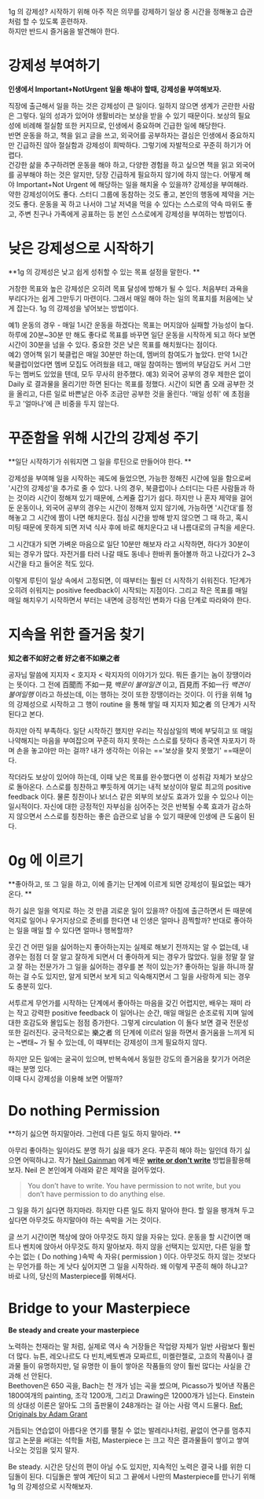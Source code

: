 
1g 의 강제성? 시작하기 위해 아주 작은 의무를 강제하기 
일상 중 시간을 정해놓고 습관처럼 할 수 있도록 훈련하자.  
하지만 반드시 즐거움을 발견해야 한다. 


# 강제성 부여하기
**인생에서 Important+NotUrgent 일을 해내야 할때, 강제성을 부여해보자.** 

직장에 출근해서 일을 하는 것은 강제성이 큰 일이다. 일하지 않으면 생계가 곤란한 사람은 그렇다. 일의 성과가 있어야  생활비라는 보상을 받을 수 있기 때문이다. 보상의 필요성에 비례해 절실함 또한 커지므로, 인생에서 중요하며 긴급한 일에 해당한다.  
반면 운동을 하고, 책을 읽고 글을 쓰고, 외국어를 공부하자는 결심은 인생에서 중요하지만 긴급하진 않아 절실함과 강제성이 희박하다.   그렇기에  자발적으로 꾸준히 하기가 어렵다.  
건강한 삶을 추구하려면 운동을 해야 하고, 다양한 경험을 하고 싶으면 책을 읽고 외국어를 공부해야 하는 것은 알지만, 당장 긴급하게 필요하지 않기에 하지 않는다. 어떻게 해야 Important+Not Urgent 에 해당하는 일을 해치울 수 있을까? 강제성을 부여해라. 약한 강제성이어도 좋다. 
스터디 그룹에 동참하는 것도 좋고, 본인의 행동에 제약을 거는 것도 좋다.  운동을 꼭 하고 나서야 그날 저녁을 먹을 수 있다는 스스로의 약속 따위도 좋고, 주변 친구나 가족에게 공표하는 등 본인 스스로에게 강제성을 부여하는 방법이다.  
 

# 낮은 강제성으로 시작하기
**1g 의 강제성은 낮고 쉽게 성취할 수 있는 목표 설정을 말한다. **

거창한 목표와 높은 강제성은 오히려 목표 달성에 방해가 될 수 있다. 처음부터 과욕을 부리다가는 쉽게 그만두기 마련이다. 그래서 매일 해야 하는 일의 목표치를 처음에는 낮게 잡는다. 1g 의 강제성을 넣어보는 방법이다. 

예1) 운동의 경우 - 매일 1시간 운동을 하겠다는 목표는 머지않아 실패할 가능성이 높다. 하루에 20분~30분 만 해도 좋다로 목표를 바꾸면 일단 운동을 시작하게 되고 하다 보면 시간이 30분을 넘을 수 있다. 중요한 것은 낮은 목표를 해치웠다는 점이다.  
예2) 영어책 읽기 북클럽은 매일 30분만 하는데, 멤버의 참여도가 높았다.  만약 1시간 북클럽이었다면 멤버 모집도 어려웠을 테고, 매일 참여하는 멤버의 부담감도 커서 그만두는 멤버도 있었을 텐데, 모두 무사히 완주했다. 
예3) 외국어 공부의 경우 제한은 없이 Daily 로 결과물을 올리기만 하면 된다는 목표를 정했다. 시간이 되면 좀 오래 공부한 것을 올리고, 다른 일로 바쁜날은 아주 조금만 공부한 것을 올린다.   '매일 성취' 에 초점을 두고 '얼마나'에 큰 비중을 두지 않는다. 


# 꾸준함을 위해 시간의 강제성 주기
**일단 시작하기가 쉬워지면 그 일을 루틴으로 만들어야 한다.  **

강제성을 부여해 일을 시작하는 궤도에 들었으면, 가능한 정해진 시간에 일을 함으로써 '시간의 강제성'을 추가로 줄 수 있다.  나의 경우, 북클럽이나 스터디는 다른 사람들과 하는 것이라 시간이 정해져 있기 때문에, 스케쥴 잡기가 쉽다. 
하지만 나 혼자 제약을 걸어둔 운동이나, 외국어 공부의 경우는 시간이 정해져 있지 않기에, 가능하면 '시간대'를 정해놓고  그 시간에 짬이 나면 해치운다. 점심 시간을 방해 받지 않으면 그 때 하고, 혹시 미팅 때문에 못하게 되면 저녁 식사 후에 바로 해치운다고 내 나름대로의 규칙을 세운다. 

그 시간대가 되면 가벼운 마음으로 일단 10분만 해보자 라고 시작하면, 하다가 30분이 되는 경우가 많다. 자전거를 타러 나갈 때도 동네나 한바퀴 돌아볼까 하고 나갔다가 2~3시간을 타고 들어온 적도 있다. 

이렇게 루틴이 일상 속에서 고정되면, 이 때부터는  훨씬 더 시작하기 쉬워진다. 1단계가 오히려 쉬워지는 positive feedback이 시작되는 지점이다. 
그리고 작은 목표를 매일 매일 해치우기 시작하면서 부터는 내면에 긍정적인 변화가 다음 단계로 따라와야 한다. 


# 지속을 위한 즐거움 찾기 
**知之者不如好之者 好之者不如樂之者**

공자님 말씀에 지지자 < 호지자 < 락지자의 이야기가 있다. 뭐든 즐기는 놈이 장땡이라는 뜻이다. 
그 전에 百聞而 不如一見 _백문이 불여일견_ 이고, 百見而 不如一行  _백견이 불여일행_ 이라고 하셨는데, 이는 행하는 것이 또한 장땡이라는 것이다. 이 行을 위해 1g 의 강제성으로 시작하고 그 행이 routine 을 통해 쌓일 때 지지자 知之者 의  단계가 시작된다고 본다. 

하지만 아직 부족하다. 
일단 시작하긴 했지만 우리는 작심삼일의 벽에 부딪히고 또 매일 나약해지는 마음을 부여잡으며 꾸준히 하지 못하는 스스로를 탓하다  종국엔 자포자기 하며 손을 놓고야만 마는 걸까? 
내가 생각하는 이유는 =='보상을 찾지 못했기' ==때문이다. 

작더라도 보상이 있어야 하는데, 이때 낮은 목표를 완수했다면 이 성취감 자체가 보상으로 돌아온다. 스스로를 칭찬하고 뿌듯하게 여기는 내적 보상이야 말로 최고의 positive feedback 이다. 물론 칭찬이나 보너스 같은 외부의 보상도 효과가 있을 수 있으나 이는 일시적이다.  자신에 대한 긍정적인 자부심을 심어주는 것은 반복될 수록 효과가 감소하지 않으면서 스스로를 칭찬하는 좋은 습관으로 남을 수 있기 때문에 인생에 큰 도움이 된다. 

# 0g 에 이르기 
**좋아하고, 또 그 일을 하고, 이에 즐기는 단계에 이르게 되면 강제성이 필요없는 때가 온다. **

하기 싫은 일을 억지로 하는 것 만큼 괴로운 일이 있을까? 아침에 출근하면서 돈 때문에 억지로 일어나 우거지상으로 준비를 한다면 내 인생은 얼마나 끔찍할까? 반대로 좋아하는 일을 매일 할 수 있다면 얼마나 행복할까? 

웃긴 건  어떤 일을 싫어하는지 좋아하는지는 실제로 해보기 전까지는 알 수 없는데,  내 경우는 점점 더 잘 알고 잘하게 되면서 더 좋아하게 되는 경우가 많았다. 일을 정말 잘 알고 잘 하는 전문가가 그 일을 싫어하는 경우를 본 적이 있는가?  좋아하는 일을 하니까 잘하는 걸 수도 있지만, 알게 되면서 보게 되고 익숙해지면서 그 일을 사랑하게 되는 경우도 충분히 있다. 

서투르게 무언가를 시작하는 단계에서 좋아하는 마음을 갖긴 어렵지만, 배우는 재미 라는 작고 강력한  positive feedback 이 일어나는 순간, 매일 매일은 순조로워 지며  일에 대한 호감도와 몰입도는 점점 증가한다. 그렇게  circulation 이 돌다 보면 결국 전문성 또한 길러진다.  궁극적으로는   樂之者 의 단계에 이르러 일을 하면서 즐거움을 느끼게 되는 ~변태~ 가 될 수 있는데, 이 때부터는 강제성이 크게 필요하지 않다. 

하지만 모든 일에는 굴곡이 있으며, 반복속에서 동일한 강도의 즐거움을 찾기가 어려운 때는 분명 있다.  
이때 다시 강제성을 이용해 보면 어떨까? 

#  Do nothing Permission
**하기 싫으면 하지말아라. 그런데 다른 일도 하지 말아라. **

 아무리 좋아하는 일이라도 분명 하기 싫을 때가 온다. 꾸준히 해야 하는 일인데 하기 싫으면 어떡하냐고. 
 작가  [Neil Gainman](https://en.wikipedia.org/wiki/Neil_Gaiman) 에게 배운 **[write or don't write](https://jameshaytonphd.com/quick-tips/write-or-dont-write#:~:text=Neil%20Gaiman%20has%20a%20simple,permission%20to%20do%20anything%20else.)**  방법을활용해 보자.  Neil 은 본인에게 아래와 같은 제약을 걸어두었다. 
 
> You don’t have to write. You have permission to not write, but you don’t have permission to do anything else.

그 일을 하기 싫다면 하지마라. 하지만 다른 일도 하지 말아야 한다. 
할 일을 팽개쳐 두고 싶다면 아무것도 하지말아야 하는 속박을 거는 것이다. 

글 쓰기 시간이면 책상에 앉아 아무것도 하지 않을 자유는 있다. 운동을 할 시간이면  매트나 벤치에 앉아서 아무것도 하지 말아보자. 하지 않을 선택지는 있지만, 다른 일을 할  수는 없는 ( Do nothing )속박 속 자유( permission ) 이다.
아무것도 하지 않는 것보다는 무언가를 하는 게 낫다 싶어지면 그 일을 시작하라. 
왜 이렇게 꾸준히 해야 하냐고? 바로 나의, 당신의 Masterpiece를 위해서다. 

# Bridge to your Masterpiece 
**Be steady and create your masterpiece**

노력하는 천재라는 말 처럼, 실제로 역사 속 거장들은 작업량 자체가 일반 사람보다 훨씬 더 많다. 뉴튼, 레오나르도 다 빈치,베토벤과 모짜르트, 미켈란젤로, 고흐의 작품이나 결과물 들이 유명하지만,  덜 유명한 이 들이 쌓아온 작품들의 양이 훨씬 많다는 사실을 간과해 선 안된다.  
Beethoven은 650 곡을,  Bach는 천 개가 넘는 곡을 썼으며, Picasso가 빚어낸 작품은 1800여개의 painting, 조각 1200개, 그리고  Drawing은 12000개가 넘는다.  Einstein의 상대성 이론은 알아도 그의 출판물이 248개라는 걸 아는 사람 역시 드물다. [Ref: Originals by Adam Grant](https://www.google.com/books/edition/%EC%98%A4%EB%A6%AC%EC%A7%80%EB%84%90%EC%8A%A4/xQx_DgAAQBAJ?hl=en&gbpv=0)

거듭되는 연습없이 아름다운 연기를 펼칠 수 없는 발레리나처럼, 끝없이 연구를 멈추지 않고 논문을 써대는 석학들 처럼, Masterpiece 는 크고 작은 결과물들이 쌓이고 쌓여 나오는 것임을 잊지 말자. 

Be steady.  시간은 당신의 편이 아닐 수도 있지만,  지속적인 노력은 결국 나를 위한 디딤돌이 된다. 디딤돌은 쌓여 계단이 되고 그 끝에서 나만의 Masterpiece를 만나기 위해 1g 의 강제성으로 시작해보자.